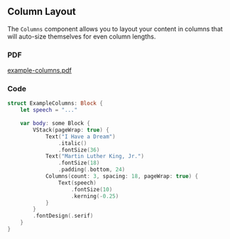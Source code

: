 ##  Column Layout

The `Columns` component allows you to layout your content in columns that will auto-size themselves for even column lengths.
### PDF
[example-columns.pdf](example-columns.pdf)
### Code

```swift
struct ExampleColumns: Block {
    let speech = "..."
    
    var body: some Block {
        VStack(pageWrap: true) {
            Text("I Have a Dream")
                .italic()
                .fontSize(36)
            Text("Martin Luther King, Jr.")
                .fontSize(18)
                .padding(.bottom, 24)
            Columns(count: 3, spacing: 18, pageWrap: true) {
                Text(speech)
                    .fontSize(10)
                    .kerning(-0.25)
            }
        }
        .fontDesign(.serif)
    }
}
```
